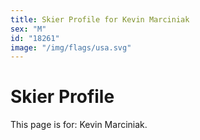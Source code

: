 ```yaml
---
title: Skier Profile for Kevin Marciniak
sex: "M"
id: "18261"
image: "/img/flags/usa.svg" 
---
```


# Skier Profile

This page is for: Kevin Marciniak.
    